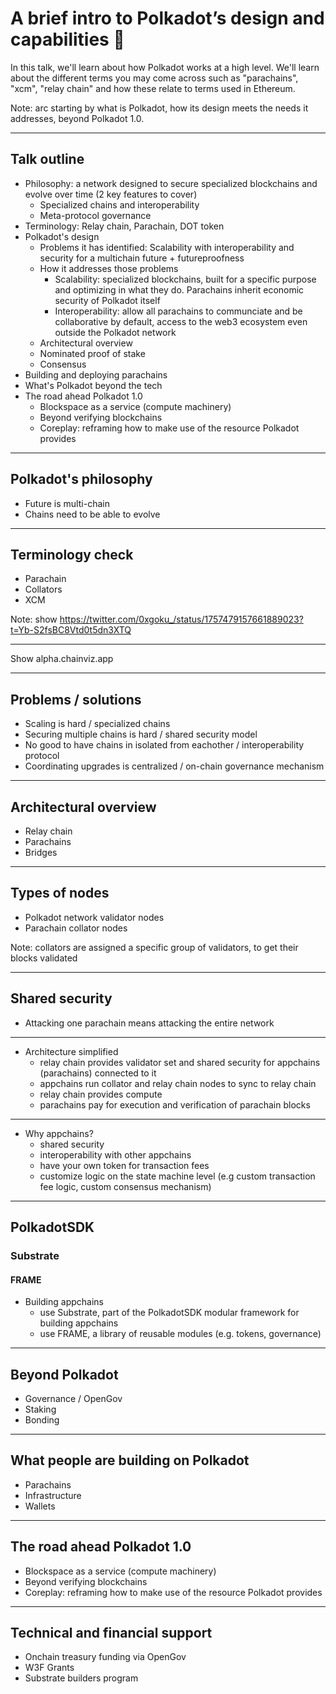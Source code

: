 # A brief intro to Polkadot’s design and capabilities 🦄

In this talk, we'll learn about how Polkadot works at a high level. We'll learn about the different terms you may come across such as "parachains", "xcm", "relay chain" and how these relate to terms used in Ethereum.

Note: arc starting by what is Polkadot, how its design meets the needs it addresses, beyond Polkadot 1.0.

---

## Talk outline

* Philosophy: a network designed to secure specialized blockchains and evolve over time (2 key features to cover)
    * Specialized chains and interoperability
    * Meta-protocol governance
* Terminology: Relay chain, Parachain, DOT token
* Polkadot's design
    * Problems it has identified: Scalability with interoperability and security for a multichain future + futureproofness
    * How it addresses those problems
        * Scalability: specialized blockchains, built for a specific purpose and optimizing in what they do. Parachains inherit economic security of Polkadot itself
        * Interoperability: allow all parachains to communciate and be collaborative by default, access to the web3 ecosystem even outside the Polkadot network
    * Architectural overview
    * Nominated proof of stake
    * Consensus
* Building and deploying parachains
* What's Polkadot beyond the tech
* The road ahead Polkadot 1.0 
    * Blockspace as a service (compute machinery)
    * Beyond verifying blockchains
    * Coreplay: reframing how to make use of the resource Polkadot provides

---

## Polkadot's philosophy

* Future is multi-chain
* Chains need to be able to evolve

---

## Terminology check

* Parachain
* Collators
* XCM

Note: show https://twitter.com/0xgoku_/status/1757479157661889023?t=Yb-S2fsBC8Vtd0t5dn3XTQ

---

Show alpha.chainviz.app

---

## Problems / solutions

* Scaling is hard / specialized chains
* Securing multiple chains is hard / shared security model
* No good to have chains in isolated from eachother / interoperability protocol
* Coordinating upgrades is centralized / on-chain governance mechanism

---

## Architectural overview

* Relay chain
* Parachains
* Bridges

---

## Types of nodes

* Polkadot network validator nodes
* Parachain collator nodes

Note: collators are assigned a specific group of validators, to get their blocks validated 

---

##  Shared security
 
* Attacking one parachain means attacking the entire network

---

* Architecture simplified
    * relay chain provides validator set and shared security for appchains (parachains) connected to it
    * appchains run collator and relay chain nodes to sync to relay chain
    * relay chain provides compute
    * parachains pay for execution and verification of parachain blocks

---

* Why appchains?
    * shared security
    * interoperability with other appchains
    * have your own token for transaction fees
    * customize logic on the state machine level (e.g custom transaction fee logic, custom consensus mechanism)

---

## PolkadotSDK
### Substrate
#### FRAME

* Building appchains
    * use Substrate, part of the PolkadotSDK modular framework for building appchains
    * use FRAME, a library of reusable modules (e.g. tokens, governance)

---

## Beyond Polkadot

* Governance / OpenGov
* Staking
* Bonding

---

## What people are building on Polkadot

* Parachains
* Infrastructure
* Wallets

---

## The road ahead Polkadot 1.0 

* Blockspace as a service (compute machinery)
* Beyond verifying blockchains
* Coreplay: reframing how to make use of the resource Polkadot provides

---

## Technical and financial support

* Onchain treasury funding via OpenGov
* W3F Grants
* Substrate builders program